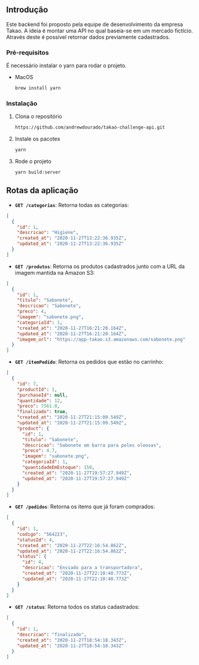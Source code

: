 <!-- GETTING STARTED -->
## Introdução

Este backend foi proposto pela equipe de desenvolvimento da empresa Takao. A ideia é montar uma API no qual baseia-se em um mercado fictício. 
Através deste é possível retornar dados previamente cadastrados.

### Pré-requisitos

É necessário instalar o yarn para rodar o projeto.
* MacOS
  ```sh
  brew install yarn
  ```

### Instalação

1. Clona o repositório
   ```sh
   https://github.com/andrewdourado/takao-challenge-api.git
   ```
2. Instale os pacotes
   ```sh
   yarn
   ```
4. Rode o projeto
   ```JS
   yarn build:server
   ```

## Rotas da aplicação

- **`GET /categorias`**: Retorna todas as categorias:

```json
[
  {
    "id": 1,
    "descricao": "Higiene",
    "created_at": "2020-11-27T13:22:36.935Z",
    "updated_at": "2020-11-27T13:22:36.935Z"
  }
]
```

- **`GET /produtos`**: Retorna os produtos cadastrados junto com a URL da imagem mantida na Amazon S3:

```json
[
  {
    "id": 1,
    "titulo": "Sabonete",
    "descricao": "Sabonete",
    "preco": 4,
    "imagem": "sabonete.png",
    "categoriaId": 1,
    "created_at": "2020-11-27T16:21:20.164Z",
    "updated_at": "2020-11-27T16:21:20.164Z",
    "imagem_url": "https://app-takao.s3.amazonaws.com/sabonete.png"
  }
]
```

- **`GET /itemPedido`**: Retorna os pedidos que estão no carrinho: 

```json
[
  {
    "id": 7,
    "productId": 1,
    "purchaseId": null,
    "quantidade": 12,
    "preco": 7561.8,
    "finalizado": true,
    "created_at": "2020-11-27T21:15:09.549Z",
    "updated_at": "2020-11-27T21:15:09.549Z",
    "product": {
      "id": 1,
      "titulo": "Sabonete",
      "descricao": "Sabonete em barra para peles oleosas",
      "preco": 4.7,
      "imagem": "sabonete.png",
      "categoriaId": 1,
      "quantidadeEmEstoque": 150,
      "created_at": "2020-11-27T19:57:27.949Z",
      "updated_at": "2020-11-27T19:57:27.949Z"
    }
  }
]
```

- **`GET /pedidos`**: Retorna os items que já foram comprados:

```json
[
  {
    "id": 1,
    "codigo": "564223",
    "statusId": 4,
    "created_at": "2020-11-27T22:16:54.862Z",
    "updated_at": "2020-11-27T22:16:54.862Z",
    "status": {
      "id": 4,
      "descricao": "Enviado para a transportadora",
      "created_at": "2020-11-27T22:10:40.773Z",
      "updated_at": "2020-11-27T22:10:40.773Z"
    }
  }
]
```

- **`GET /status`**: Retorna todos os status cadastrados:

```json
[
  {
    "id": 1,
    "descricao": "finalizado",
    "created_at": "2020-11-27T18:54:18.343Z",
    "updated_at": "2020-11-27T18:54:18.343Z"
  }
]
```

